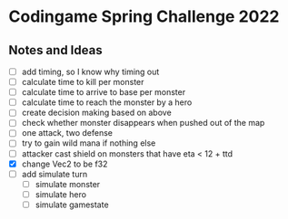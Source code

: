 # Codingame Spring Challenge 2022

## Notes and Ideas
- [ ] add timing, so I know why timing out
- [ ] calculate time to kill per monster
- [ ] calculate time to arrive to base per monster
- [ ] calculate time to reach the monster by a hero
- [ ] create decision making based on above
- [ ] check whether monster disappears when pushed out of the map
- [ ] one attack, two defense
- [ ] try to gain wild mana if nothing else
- [ ] attacker cast shield on monsters that have eta < 12 + ttd
- [x] change Vec2 to be f32
- [ ] add simulate turn
	- [ ] simulate monster
	- [ ] simulate hero
	- [ ] simulate gamestate